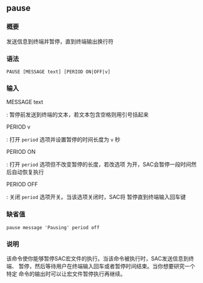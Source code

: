 ## pause 

### 概要

发送信息到终端并暂停，直到终端输出换行符

### 语法

``` {.bash}
PAUSE [MESSAGE text] [PERIOD ON|OFF|v]
```

### 输入

MESSAGE text

:   暂停前发送到终端的文本，若文本包含空格则用引号括起来

PERIOD v

:   打开 `period` 选项并设置暂停的时间长度为 `v` 秒

PERIOD ON

:   打开 `period` 选项但不改变暂停的长度，若改选项
    为开，SAC会暂停一段时间然后自动恢复执行

PERIOD OFF

:   关闭 `period` 选项开关。当该选项关闭时，SAC将 暂停直到终端输入回车键

### 缺省值

``` {.bash}
pause message 'Pausing' period off
```

### 说明

该命令使你能够暂停SAC宏文件的执行。当该命令被执行时，SAC发送信息到终端、
暂停，然后等待用户在终端输入回车或者暂停时间结束。当你想要研究一个特定
命令的输出时可以让宏文件暂停执行再继续。
